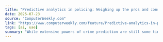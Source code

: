 ```yaml
---
title: "Predictive analytics in policing: Weighing up the pros and cons"
date: 2025-07-23
source: "ComputerWeekly.com"
link: "https://www.computerweekly.com/feature/Predictive-analytics-in-policing-Weighing-up-the-pros-and-cons"
tags: [ai, uae]
summary: "While extensive powers of crime prediction are still some time away, policing is already making use of predictive analytics – but what are its benefits and risks?"
---
```


